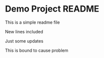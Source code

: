 # Demo Project README

This is a simple readme file

New lines included

Just some updates

This is bound to cause problem

